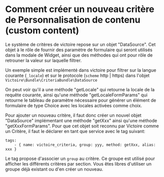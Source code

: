 
# Comment créer un nouveau critère de Personnalisation de contenu (custom content)

Le système de critères de victoire repose sur un objet "DataSource".
Cet objet à le rôle de fournir des paramètre de formulaire qui seront utilisés dans la modale de Widget, ainsi que des méthodes qui ont pour rôle de retrouner la valeur sur laquelle filtrer.

Un exemple simple est implémenté dans victoire pour filtrer sur la langue courante (`_locale`) et sur le protocole (`scheme` http | https) dans l'objet `Victoire\Bundle\CriteriaBundle\DataSource`

On peut voir qu'il a une méthode "getLocale" qui retourne la locale de la requête courante, ainsi qu'une méthode "getLocaleFormParams" qui retourne le tableau de paramètre nécessaire pour générer un élément de formulaire de type Choice avec les locales activées comme choix.

Pour ajouter un nouveau critère, il faut donc créer un nouvel objet "DataSource" implémentant une méthode "getXxx" ainsi qu'une méthode "getXxxFormParams".
Pour que cet objet soit reconnu par Victoire comme un Critère, il faut le déclarer en tant que service avec le tag suivant:

    tags:
        - { name: victoire_criteria, group: yyy, method: getXxx, alias: xxx }


Le tag propose d'associer un `group` au critère.
Ce groupe est utilisé pour afficher les différents critères par section. Vous êtes libres d'utiliser un groupe déjà existant ou d'en créer un nouveau.
